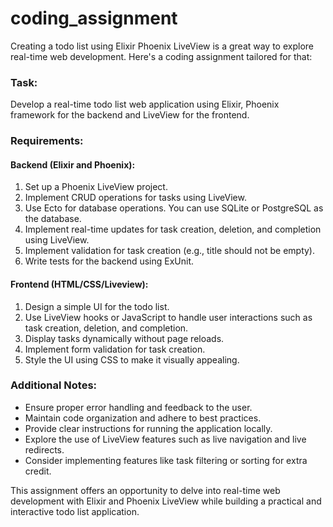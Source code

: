 # coding_assignment

Creating a todo list using Elixir Phoenix LiveView is a great way to explore real-time web development. Here's a coding assignment tailored for that:

### Task:
Develop a real-time todo list web application using Elixir, Phoenix framework for the backend and LiveView for the frontend.

### Requirements:

#### Backend (Elixir and Phoenix):
1. Set up a Phoenix LiveView project.
2. Implement CRUD operations for tasks using LiveView.
3. Use Ecto for database operations. You can use SQLite or PostgreSQL as the database.
4. Implement real-time updates for task creation, deletion, and completion using LiveView.
5. Implement validation for task creation (e.g., title should not be empty).
6. Write tests for the backend using ExUnit.

#### Frontend (HTML/CSS/Liveview):
1. Design a simple UI for the todo list.
2. Use LiveView hooks or JavaScript to handle user interactions such as task creation, deletion, and completion.
3. Display tasks dynamically without page reloads.
4. Implement form validation for task creation.
5. Style the UI using CSS to make it visually appealing.

### Additional Notes:
- Ensure proper error handling and feedback to the user.
- Maintain code organization and adhere to best practices.
- Provide clear instructions for running the application locally.
- Explore the use of LiveView features such as live navigation and live redirects.
- Consider implementing features like task filtering or sorting for extra credit.

This assignment offers an opportunity to delve into real-time web development with Elixir and Phoenix LiveView while building a practical and interactive todo list application.
